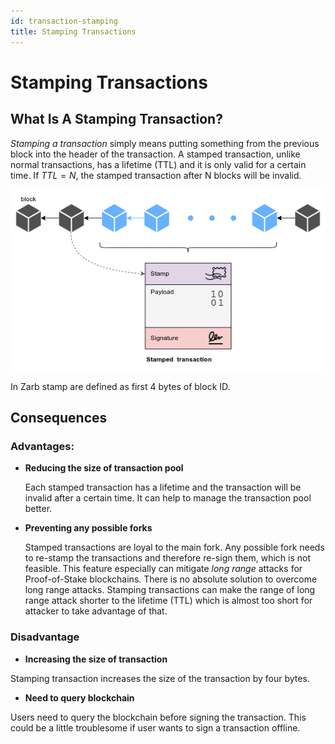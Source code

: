 ```yaml
---
id: transaction-stamping
title: Stamping Transactions
---
```


# Stamping Transactions

## What Is A Stamping Transaction?

_Stamping a transaction_ simply means putting something from the previous block into the header of
the transaction. A stamped transaction, unlike normal transactions, has a lifetime (TTL) and it is
only valid for a certain time. If <span v-pre>$TTL = N$</span>, the stamped transaction after N
blocks will be invalid.

![Stamping transaction](../assets/images/stamped_tx.png)

In Zarb stamp are defined as first 4 bytes of block ID.

## Consequences

### Advantages:

- **Reducing the size of transaction pool**

  Each stamped transaction has a lifetime and the transaction will be invalid after a certain time.
  It can help to manage the transaction pool better.

- **Preventing any possible forks**

  Stamped transactions are loyal to the main fork. Any possible fork needs to re-stamp the
  transactions and therefore re-sign them, which is not feasible. This feature especially can
  mitigate _long range_ attacks for Proof-of-Stake blockchains. There is no absolute solution to
  overcome long range attacks. Stamping transactions can make the range of long range attack shorter
  to the lifetime (TTL) which is almost too short for attacker to take advantage of that.

### Disadvantage

- **Increasing the size of transaction**

Stamping transaction increases the size of the transaction by four bytes.

- **Need to query blockchain**

Users need to query the blockchain before signing the transaction. This could be a little
troublesome if user wants to sign a transaction offline.
